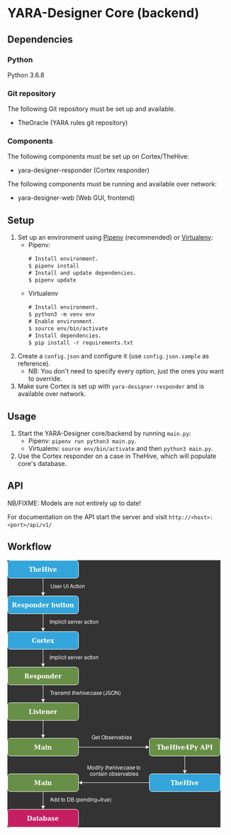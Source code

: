 # YARA-Designer Core (backend)

## Dependencies
### Python
Python 3.6.8
### Git repository
The following Git repository must be set up and available.
- TheOracle (YARA rules git repository)
### Components
The following components must be set up on Cortex/TheHive:
- yara-designer-responder (Cortex responder)

The following components must be running and available over network:
- yara-designer-web (Web GUI, frontend)

## Setup
1. Set up an environment using [Pipenv](https://pipenv.pypa.io/en/latest/) (recommended) or [Virtualenv](https://packaging.python.org/guides/installing-using-pip-and-virtual-environments/):
    - Pipenv:
        ```console
        # Install environment.
        $ pipenv install
        # Install and update dependencies.
        $ pipenv update
        ```
    - Virtualenv
        ```console
        # Install environment.
        $ python3 -m venv env
        # Enable environment.
        $ source env/bin/activate
        # Install dependencies.
        $ pip install -r requirements.txt
        ```
2. Create a `config.json` and configure it (use `config.json.sample` as reference).
    - NB: You don't need to specify every option, just the ones you want to override.
3. Make sure Cortex is set up with `yara-designer-responder` and is available over network.

## Usage
1. Start the YARA-Designer core/backend by running `main.py`:
    - Pipenv: `pipenv run python3 main.py`.
    - Virtualenv: `source env/bin/activate` and then `python3 main.py`.
2. Use the Cortex responder on a case in TheHive, which will populate core's database.

## API
NB/FIXME: Models are not entirely up to date!
 
For documentation on the API start the server and visit `http://<host>:<port>/api/v1/`

## Workflow
![responder-workflow](docs/assets/responder_workflow_diagram.png)

